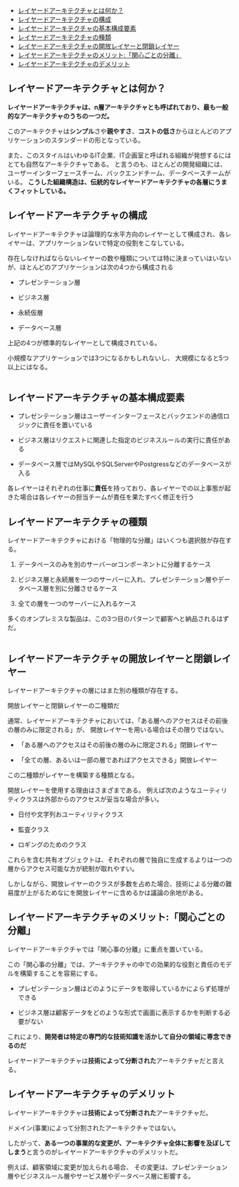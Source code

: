 

- [レイヤードアーキテクチャとは何か？](#レイヤードアーキテクチャとは何か)
- [レイヤードアーキテクチャの構成](#レイヤードアーキテクチャの構成)
- [レイヤードアーキテクチャの基本構成要素](#レイヤードアーキテクチャの基本構成要素)
- [レイヤードアーキテクチャの種類](#レイヤードアーキテクチャの種類)
- [レイヤードアーキテクチャの開放レイヤーと閉鎖レイヤー](#レイヤードアーキテクチャの開放レイヤーと閉鎖レイヤー)
- [レイヤードアーキテクチャのメリット:「関心ごとの分離」](#レイヤードアーキテクチャのメリット関心ごとの分離)
- [レイヤードアーキテクチャのデメリット](#レイヤードアーキテクチャのデメリット)

## レイヤードアーキテクチャとは何か？

**レイヤードアーキテクチャは、n層アーキテクチャとも呼ばれており、最も一般的なアーキテクチャのうちの一つだ。**

このアーキテクチャは**シンプル**さや**親やすさ**、**コストの低さ**からほとんどのアプリケーションのスタンダードの形となっている。

また、このスタイルはいわゆるIT企業、IT企画室と呼ばれる組織が発想するにはとても自然なアーキテクチャである。
と言うのも、ほとんどの開発組織には、ユーザーインターフェースチーム、バックエンドチーム、データベースチームがいる。
**こうした組織構造は、伝統的なレイヤードアーキテクチャの各層にうまくフィットしている。**



## レイヤードアーキテクチャの構成

レイヤードアーキテクチャは論理的な水平方向のレイヤーとして構成され、各レイヤーは、アプリケーションないで特定の役割をこなしている。

存在しなければならないレイヤーの数や種類については特に決まっていはいないが、ほとんどのアプリケーションは次の4つから構成される

- プレゼンテーション層

- ビジネス層

- 永続仮層

- データベース層

上記の4つが標準的なレイヤーとして構成されている。

小規模なアプリケーションでは3つになるかもしれないし、
大規模になると5つ以上にはなる。

<img>


## レイヤードアーキテクチャの基本構成要素

- プレゼンテーション層はユーザーインターフェースとバックエンドの通信ロジックに責任を置いている

- ビジネス層はリクエストに関連した指定のビジネスルールの実行に責任がある

- データベース層ではMySQLやSQLServerやPostgressなどのデータベースが入る

各レイヤーはそれぞれの仕事に**責任**を持っており、各レイヤーでの以上事態が起きた場合は各レイヤーの担当チームが責任を果たすべく修正を行う





## レイヤードアーキテクチャの種類

レイヤードアーキテクチャにおける「物理的な分離」はいくつも選択肢が存在する。

1. データベースのみを別のサーバーorコンポーネントに分離するケース

2. ビジネス層と永続層を一つのサーバーに入れ、プレゼンテーション層やデータベース層を別に分離させるケース

3. 全ての層を一つのサーバーに入れるケース

多くのオンプレミスな製品は、この3つ目のパターンで顧客へと納品されるはずだ。

<img>

## レイヤードアーキテクチャの開放レイヤーと閉鎖レイヤー

レイヤードアーキテクチャの層にはまた別の種類が存在する。

開放レイヤーと閉鎖レイヤーの二種類だ

通常、レイヤードアーキテクチャにおいては、「ある層へのアクセスはその前後の層のみに限定される」が、
開放レイヤーを用いる場合はその限りではない。

- 「ある層へのアクセスはその前後の層のみに限定される」閉鎖レイヤー

- 「全ての層、あるいは一部の層であればアクセスできる」開放レイヤー

この二種類がレイヤーを構築する種類となる。

開放レイヤーを使用する理由はさまざまである。
例えば次のようなユーティリティクラスは外部からのアクセスが妥当な場合が多い。

- 日付や文字列おユーティリティクラス

- 監査クラス

- ロギングのためのクラス

これらを含む共有オブジェクトは、それぞれの層で独自に生成するよりは一つの層からアクセス可能な方が統制が取れやすい。

しかしながら、開放レイヤーのクラスが多数を占めた場合、技術による分離の難易度が上がるためなにを開放レイヤーに含めるかは議論の余地がある。







## レイヤードアーキテクチャのメリット:「関心ごとの分離」

レイヤードアーキテクチャでは「関心事の分離」に重点を置いている。

この「関心事の分離」では、アーキテクチャの中での効果的な役割と責任のモデルを構築することを容易にする。

- プレゼンテーション層はどのようにデータを取得しているかによらず処理ができる

- ビジネス層は顧客データをどのような形式で画面に表示するかを判断する必要がない

これにより、**開発者は特定の専門的な技術知識を活かして自分の領域に専念できるのだ**

レイヤードアーキテクチャは**技術によって分断された**アーキテクチャだと言える。



## レイヤードアーキテクチャのデメリット

レイヤードアーキテクチャは**技術によって分断された**アーキテクチャだ。

ドメイン(事業)によって分割されたアーキテクチャではない。

したがって、**ある一つの事業的な変更が、アーキテクチャ全体に影響を及ぼしてしまう**と言うのがレイヤードアーキテクチャのデメリットだ。

例えば、顧客領域に変更が加えられる場合、
その変更は、プレゼンテーション層やビジネスルール層やサービス層やデータベース層に影響する。










